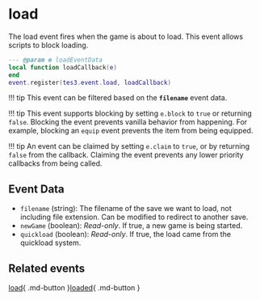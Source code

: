 # load
<div class="search_terms" style="display: none">load</div>

<!---
	This file is autogenerated. Do not edit this file manually. Your changes will be ignored.
	More information: https://github.com/MWSE/MWSE/tree/master/docs
-->

The load event fires when the game is about to load. This event allows scripts to block loading.

```lua
--- @param e loadEventData
local function loadCallback(e)
end
event.register(tes3.event.load, loadCallback)
```

!!! tip
	This event can be filtered based on the **`filename`** event data.

!!! tip
	This event supports blocking by setting `e.block` to `true` or returning `false`. Blocking the event prevents vanilla behavior from happening. For example, blocking an `equip` event prevents the item from being equipped.

!!! tip
	An event can be claimed by setting `e.claim` to `true`, or by returning `false` from the callback. Claiming the event prevents any lower priority callbacks from being called.

## Event Data

* `filename` (string): The filename of the save we want to load, not including file extension. Can be modified to redirect to another save.
* `newGame` (boolean): *Read-only*. If true, a new game is being started.
* `quickload` (boolean): *Read-only*. If true, the load came from the quickload system.


## Related events

[load](./load.md){ .md-button }[loaded](./loaded.md){ .md-button }

